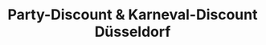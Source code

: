 ---
title: "Party-Discount & Karneval-Discount Düsseldorf"
url: /duesseldorf/party-discount-und-karneval-discount-duesseldorf/
shop: Partyzubehör
---